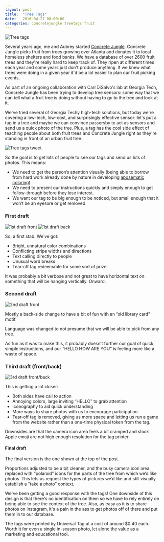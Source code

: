 ```yaml
---
layout: post
title:  "Tree Tags"
date:   2016-04-27 00:00:00
categories: concretejungle treetags fruit
---
```


![Tree tags](http://localhost:4000/images/treetag.jpg)

Several years ago, me and Aubrey started [Concrete Jungle](//www.concrete-jungle.org). Concrete Jungle picks fruit from trees growing over Atlanta and donates it to local homeless shelters and food banks. We have a database of over 2600 fruit trees and they're really hard to keep track of. They ripen at different times each year and some years just don't produce anything. If we knew what trees were doing in a given year it'd be a lot easier to plan our fruit picking events.

As part of an ongoing collaboration with Carl DiSalvo's lab at Georgia Tech, Concrete Jungle has been trying to develop tree sensors: some way that we can tell what a fruit tree is doing without having to go to the tree and look at it.

We've tried several of Georgia Techy high-tech solutions, but today we're covering a low-tech, low-cost, and surprisingly effective sensor: let's put a tag in a tree and maybe we can convince passersby to act as sensors and send us a quick photo of the tree. Plus, a tag has the cool side effect of teaching people about both fruit trees and Concrete Jungle right as they're standing in front of an urban fruit tree.

![Tree tags tweet](http://localhost:4000/images/treetagtweet.png)

So the goal is to get lots of people to see our tags and send us lots of photos. This means:

* We need to get the person’s attention visually (being able to borrow from hard work already done by nature in developing  [aposematic coloring](https://en.wikipedia.org/wiki/Aposematism))
* We need to present our instructions quickly and simply enough to get follow-through before they lose interest.
* We want our tag to be big enough to be noticed, but small enough that it won’t be an eyesore or get removed.

### First draft

![1st draft front](http://localhost:4000/images/1st-draft-front.png)
![1st draft back](http://localhost:4000/images/1st-draft-back.png)

So, a first stab. We've got:

* Bright, unnatural color combinations
* Conflicting stripe widths and directions
* Text calling directly to people
* Unusual word breaks
* Tear-off tag redeemable for some sort of prize

It was probably a bit verbose and not great to have horizontal text on something that will be hanging vertically. Onward.

### Second draft

![2nd draft front](http://localhost:4000/images/2nd-draft.png)

Mostly a back-side change to have a bit of fun with an “old library card” motif.

Language was changed to not presume that we will be able to pick from any tree.

As fun as it was to make this, it probably doesn’t further our goal of quick, simple instructions, and our “HELLO HOW ARE YOU” is feeling more like a waste of space.

### Third draft (front/back)

![3rd draft front/back](http://localhost:4000/images/3rd-draft-frontback.png)

This is getting a lot closer:

* Both sides have call to action
* Annoying colors, large inviting “HELLO” to grab attention
* Iconography to aid quick understanding
* More ways to share photos with us to encourage participation
* Tear-off tag is removed, giving us more space and letting us run a game from the website rather than a one-time physical token from the tag.

Downsides are that the camera icon area feels a bit cramped and stock Apple emoji are not high enough resolution for the tag printer.

#### Final draft

The final version is the one shown at the top of the post.

Proportions adjusted to be a bit cleaner, and the busy camera icon area replaced with “polaroid” icons for the parts of the tree from which we’d like photos. This lets us request the types of pictures we’d like and still visually establish a “take a photo” context.

We've been getting a good response with the tags! One downside of this design is that there's no identification on them so we have to rely entirely on being able to see the context of the tree. Also, as easy as it is to share photos on Instagram, it's a pain in the ass to get photos off of there and put them in to our database.

The tags were printed by Universal Tag at a cost of around $0.40 each. Worth it for even a single in-season photo, let alone the value as a marketing and educational tool.
